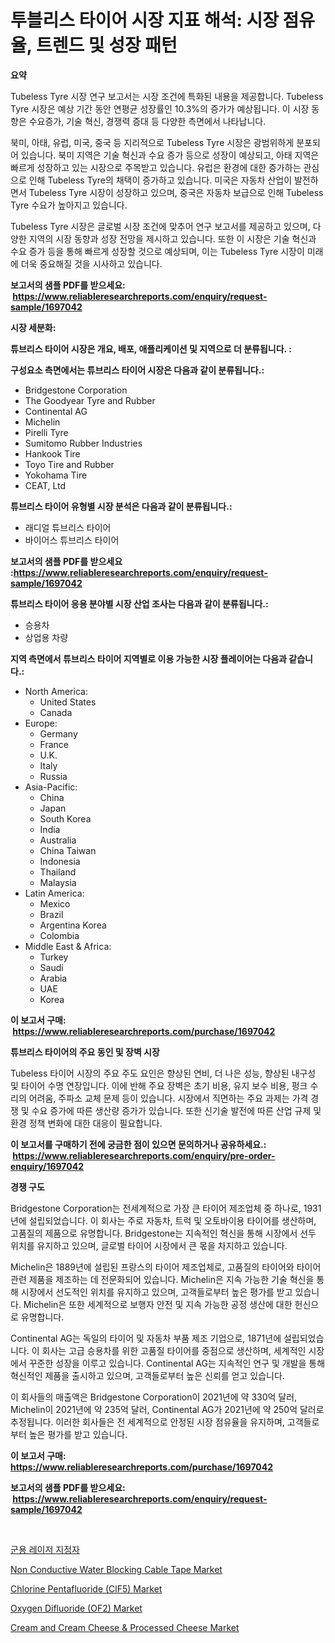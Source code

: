 <p><h1>투블리스 타이어 시장 지표 해석: 시장 점유율, 트렌드 및 성장 패턴</h1></p><p><strong>요약</strong></p>
<p><p>Tubeless Tyre 시장 연구 보고서는 시장 조건에 특화된 내용을 제공합니다. Tubeless Tyre 시장은 예상 기간 동안 연평균 성장률인 10.3%의 증가가 예상됩니다. 이 시장 동향은 수요증가, 기술 혁신, 경쟁력 증대 등 다양한 측면에서 나타납니다.</p><p>북미, 아태, 유럽, 미국, 중국 등 지리적으로 Tubeless Tyre 시장은 광범위하게 분포되어 있습니다. 북미 지역은 기술 혁신과 수요 증가 등으로 성장이 예상되고, 아태 지역은 빠르게 성장하고 있는 시장으로 주목받고 있습니다. 유럽은 환경에 대한 증가하는 관심으로 인해 Tubeless Tyre의 채택이 증가하고 있습니다. 미국은 자동차 산업이 발전하면서 Tubeless Tyre 시장이 성장하고 있으며, 중국은 자동차 보급으로 인해 Tubeless Tyre 수요가 높아지고 있습니다.</p><p>Tubeless Tyre 시장은 글로벌 시장 조건에 맞추어 연구 보고서를 제공하고 있으며, 다양한 지역의 시장 동향과 성장 전망을 제시하고 있습니다. 또한 이 시장은 기술 혁신과 수요 증가 등을 통해 빠르게 성장할 것으로 예상되며, 이는 Tubeless Tyre 시장이 미래에 더욱 중요해질 것을 시사하고 있습니다.</p></p>
<p><strong>보고서의 샘플 PDF를 받으세요: &nbsp;<a href="https://www.reliableresearchreports.com/enquiry/request-sample/1697042">https://www.reliableresearchreports.com/enquiry/request-sample/1697042</a></strong></p>
<p><strong>시장 세분화:</strong></p>
<p><strong> 튜브리스 타이어 시장은 개요, 배포, 애플리케이션 및 지역으로 더 분류됩니다. :</strong></p>
<p><strong>구성요소 측면에서는 튜브리스 타이어 시장은 다음과 같이 분류됩니다.:</strong></p>
<p><ul><li>Bridgestone Corporation</li><li>The Goodyear Tyre and Rubber</li><li>Continental AG</li><li>Michelin</li><li>Pirelli Tyre</li><li>Sumitomo Rubber Industries</li><li>Hankook Tire</li><li>Toyo Tire and Rubber</li><li>Yokohama Tire</li><li>CEAT, Ltd</li></ul></p>
<p><strong> 튜브리스 타이어 유형별 시장 분석은 다음과 같이 분류됩니다.:</strong></p>
<p><ul><li>래디얼 튜브리스 타이어</li><li>바이어스 튜브리스 타이어</li></ul></p>
<p><strong>보고서의 샘플 PDF를 받으세요 :<a href="https://www.reliableresearchreports.com/enquiry/request-sample/1697042">https://www.reliableresearchreports.com/enquiry/request-sample/1697042</a></strong></p>
<p><strong> 튜브리스 타이어 응용 분야별 시장 산업 조사는 다음과 같이 분류됩니다.:</strong></p>
<p><ul><li>승용차</li><li>상업용 차량</li></ul></p>
<p><strong>지역 측면에서 튜브리스 타이어 지역별로 이용 가능한 시장 플레이어는 다음과 같습니다.:</strong></p>
<p><ul>
    <li>
        North America:
        <ul>
            <li>United States</li>
            <li>Canada</li>
        </ul>
    </li>
    <li>
        Europe:
        <ul>
            <li>Germany</li>
            <li>France</li>
            <li>U.K.</li>
            <li>Italy</li>
            <li>Russia</li>
        </ul>
    </li>
    <li>
        Asia-Pacific:
        <ul>
            <li>China</li>
            <li>Japan</li>
            <li>South Korea</li>
            <li>India</li>
            <li>Australia</li>
            <li>China Taiwan</li>
            <li>Indonesia</li>
            <li>Thailand</li>
            <li>Malaysia</li>
        </ul>
    </li>
    <li>
        Latin America:
        <ul>
            <li>Mexico</li>
            <li>Brazil</li>
            <li>Argentina Korea</li>
            <li>Colombia</li>
        </ul>
    </li>
    <li>
        Middle East & Africa:
        <ul>
            <li>Turkey</li>
            <li>Saudi</li>
            <li>Arabia</li>
            <li>UAE</li>
            <li>Korea</li>
        </ul>
    </li>
    </ul></p>
<p><strong>이 보고서 구매: &nbsp;<a href="https://www.reliableresearchreports.com/purchase/1697042">https://www.reliableresearchreports.com/purchase/1697042</a></strong></p>
<p><strong>튜브리스 타이어의 주요 동인 및 장벽 시장</strong></p>
<p><p>Tubeless 타이어 시장의 주요 주도 요인은 향상된 연비, 더 나은 성능, 향상된 내구성 및 타이어 수명 연장입니다. 이에 반해 주요 장벽은 초기 비용, 유지 보수 비용, 펑크 수리의 어려움, 주파소 교체 문제 등이 있습니다. 시장에서 직면하는 주요 과제는 가격 경쟁 및 수요 증가에 따른 생산량 증가가 있습니다. 또한 신기술 발전에 따른 산업 규제 및 환경 정책 변화에 대한 대응이 필요합니다.</p></p>
<p><strong>이 보고서를 구매하기 전에 궁금한 점이 있으면 문의하거나 공유하세요.: &nbsp;<a href="https://www.reliableresearchreports.com/enquiry/pre-order-enquiry/1697042">https://www.reliableresearchreports.com/enquiry/pre-order-enquiry/1697042</a></strong></p>
<p><strong>경쟁 구도</strong></p>
<p><p>Bridgestone Corporation는 전세계적으로 가장 큰 타이어 제조업체 중 하나로, 1931년에 설립되었습니다. 이 회사는 주로 자동차, 트럭 및 오토바이용 타이어를 생산하며, 고품질의 제품으로 유명합니다. Bridgestone는 지속적인 혁신을 통해 시장에서 선두 위치를 유지하고 있으며, 글로벌 타이어 시장에서 큰 몫을 차지하고 있습니다.</p><p>Michelin은 1889년에 설립된 프랑스의 타이어 제조업체로, 고품질의 타이어와 타이어 관련 제품을 제조하는 데 전문화되어 있습니다. Michelin은 지속 가능한 기술 혁신을 통해 시장에서 선도적인 위치를 유지하고 있으며, 고객들로부터 높은 평가를 받고 있습니다. Michelin은 또한 세계적으로 보행자 안전 및 지속 가능한 공정 생산에 대한 헌신으로 유명합니다.</p><p>Continental AG는 독일의 타이어 및 자동차 부품 제조 기업으로, 1871년에 설립되었습니다. 이 회사는 고급 승용차를 위한 고품질 타이어를 중점으로 생산하며, 세계적인 시장에서 꾸준한 성장을 이루고 있습니다. Continental AG는 지속적인 연구 및 개발을 통해 혁신적인 제품을 출시하고 있으며, 고객들로부터 높은 신뢰를 얻고 있습니다.</p><p>이 회사들의 매출액은 Bridgestone Corporation이 2021년에 약 330억 달러, Michelin이 2021년에 약 235억 달러, Continental AG가 2021년에 약 250억 달러로 추정됩니다. 이러한 회사들은 전 세계적으로 안정된 시장 점유율을 유지하며, 고객들로부터 높은 평가를 받고 있습니다.</p></p>
<p><strong>이 보고서 구매: &nbsp; <a href="https://www.reliableresearchreports.com/purchase/1697042">https://www.reliableresearchreports.com/purchase/1697042</a></strong></p>
<p><strong>보고서의 샘플 PDF를 받으세요: &nbsp;<a href="https://www.reliableresearchreports.com/enquiry/request-sample/1697042">https://www.reliableresearchreports.com/enquiry/request-sample/1697042</a></strong><strong></strong></p>
<p>&nbsp;</p>
<p><p><a href="https://github.com/xvz497517413/Market-Research-Report-List-1/blob/main/59978141686.md">군용 레이저 지정자</a></p><p><a href="https://mire-aunt-385.notion.site/Non-Conductive-Water-Blocking-Cable-Tape-Market-Offers-Provide-Insightful-Data-for-the-Time-Period-f-ae531bff0d8245d9bc48b6154349f863">Non Conductive Water Blocking Cable Tape Market</a></p><p><a href="https://github.com/BryceTownsendr/Market-Research-Report-List-4/blob/main/chlorine-pentafluoride-clf5-market.md">Chlorine Pentafluoride (ClF5) Market</a></p><p><a href="https://github.com/mahnoor2003/Market-Research-Report-List-3/blob/main/oxygen-difluoride-of2-market.md">Oxygen Difluoride (OF2) Market</a></p><p><a href="https://view.publitas.com/reportprime-1/cream-and-cream-cheese-processed-cheese-market-research-report-unlocks-analysis-on-the-market-financial-status-market-size-and-market-revenue-upto-2031/">Cream and Cream Cheese & Processed Cheese Market</a></p></p>